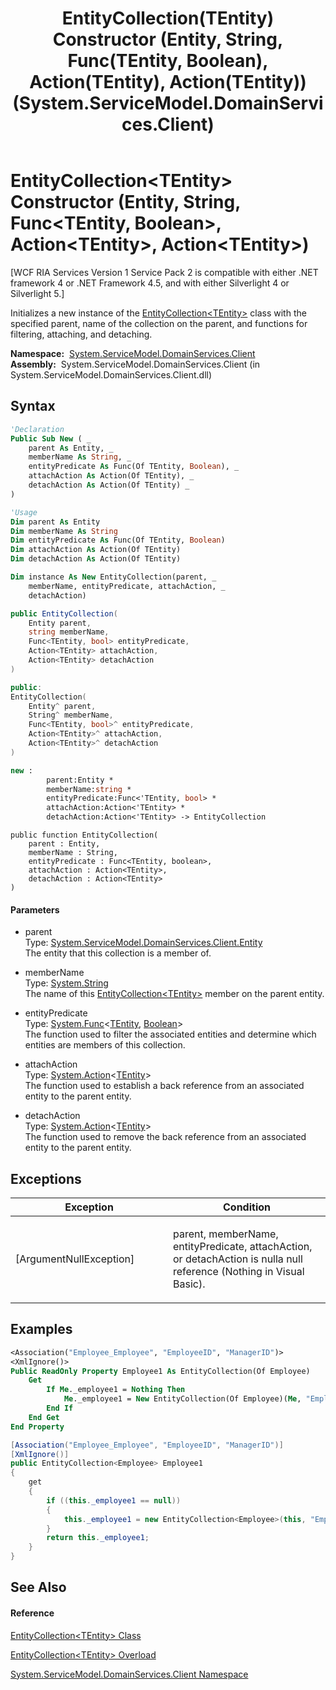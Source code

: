 ﻿---
title: EntityCollection(TEntity) Constructor (Entity, String, Func(TEntity, Boolean), Action(TEntity), Action(TEntity)) (System.ServiceModel.DomainServices.Client)
TOCTitle: EntityCollection(TEntity) Constructor (Entity, String, Func(TEntity, Boolean), Action(TEntity), Action(TEntity))
ms:assetid: M:System.ServiceModel.DomainServices.Client.EntityCollection`1.#ctor(System.ServiceModel.DomainServices.Client.Entity,System.String,System.Func{`0,System.Boolean},System.Action{`0},System.Action{`0})
ms:mtpsurl: https://msdn.microsoft.com/en-us/library/Ff457938(v=VS.91)
ms:contentKeyID: 28899050
ms.date: 01/27/2012
mtps_version: v=VS.91
dev_langs:
- vb
- csharp
- c++
- fsharp
- jscript
api_location:
- System.ServiceModel.DomainServices.Client.dll
api_name:
- System.ServiceModel.DomainServices.Client.EntityCollection`1..ctor
api_type:
- Managed
topic_type:
- apiref
- kbSyntax
product_family_name: VS
ROBOTS: INDEX,FOLLOW
---

# EntityCollection\<TEntity\> Constructor (Entity, String, Func\<TEntity, Boolean\>, Action\<TEntity\>, Action\<TEntity\>)

\[WCF RIA Services Version 1 Service Pack 2 is compatible with either .NET framework 4 or .NET Framework 4.5, and with either Silverlight 4 or Silverlight 5.\]

Initializes a new instance of the [EntityCollection\<TEntity\>](ff422772\(v=vs.91\).md) class with the specified parent, name of the collection on the parent, and functions for filtering, attaching, and detaching.

**Namespace:**  [System.ServiceModel.DomainServices.Client](ff422479\(v=vs.91\).md)  
**Assembly:**  System.ServiceModel.DomainServices.Client (in System.ServiceModel.DomainServices.Client.dll)

## Syntax

``` vb
'Declaration
Public Sub New ( _
    parent As Entity, _
    memberName As String, _
    entityPredicate As Func(Of TEntity, Boolean), _
    attachAction As Action(Of TEntity), _
    detachAction As Action(Of TEntity) _
)
```

``` vb
'Usage
Dim parent As Entity
Dim memberName As String
Dim entityPredicate As Func(Of TEntity, Boolean)
Dim attachAction As Action(Of TEntity)
Dim detachAction As Action(Of TEntity)

Dim instance As New EntityCollection(parent, _
    memberName, entityPredicate, attachAction, _
    detachAction)
```

``` csharp
public EntityCollection(
    Entity parent,
    string memberName,
    Func<TEntity, bool> entityPredicate,
    Action<TEntity> attachAction,
    Action<TEntity> detachAction
)
```

``` c++
public:
EntityCollection(
    Entity^ parent, 
    String^ memberName, 
    Func<TEntity, bool>^ entityPredicate, 
    Action<TEntity>^ attachAction, 
    Action<TEntity>^ detachAction
)
```

``` fsharp
new : 
        parent:Entity * 
        memberName:string * 
        entityPredicate:Func<'TEntity, bool> * 
        attachAction:Action<'TEntity> * 
        detachAction:Action<'TEntity> -> EntityCollection
```

``` jscript
public function EntityCollection(
    parent : Entity, 
    memberName : String, 
    entityPredicate : Func<TEntity, boolean>, 
    attachAction : Action<TEntity>, 
    detachAction : Action<TEntity>
)
```

#### Parameters

  - parent  
    Type: [System.ServiceModel.DomainServices.Client.Entity](ff422907\(v=vs.91\).md)  
    The entity that this collection is a member of.  

<!-- end list -->

  - memberName  
    Type: [System.String](https://msdn.microsoft.com/en-us/library/s1wwdcbf)  
    The name of this [EntityCollection\<TEntity\>](ff422772\(v=vs.91\).md) member on the parent entity.  

<!-- end list -->

  - entityPredicate  
    Type: [System.Func](https://msdn.microsoft.com/en-us/library/Bb549151)\<[TEntity](ff422772\(v=vs.91\).md), [Boolean](https://msdn.microsoft.com/en-us/library/a28wyd50)\>  
    The function used to filter the associated entities and determine which entities are members of this collection.  

<!-- end list -->

  - attachAction  
    Type: [System.Action](https://msdn.microsoft.com/en-us/library/018hxwa8)\<[TEntity](ff422772\(v=vs.91\).md)\>  
    The function used to establish a back reference from an associated entity to the parent entity.  

<!-- end list -->

  - detachAction  
    Type: [System.Action](https://msdn.microsoft.com/en-us/library/018hxwa8)\<[TEntity](ff422772\(v=vs.91\).md)\>  
    The function used to remove the back reference from an associated entity to the parent entity.  

## Exceptions

<table>
<colgroup>
<col style="width: 50%" />
<col style="width: 50%" />
</colgroup>
<thead>
<tr class="header">
<th>Exception</th>
<th>Condition</th>
</tr>
</thead>
<tbody>
<tr class="odd">
<td>[ArgumentNullException]</td>
<td><p>parent, memberName, entityPredicate, attachAction, or detachAction is nulla null reference (Nothing in Visual Basic).</p></td>
</tr>
</tbody>
</table>

## Examples

``` vb
<Association("Employee_Employee", "EmployeeID", "ManagerID")>
<XmlIgnore()>
Public ReadOnly Property Employee1 As EntityCollection(Of Employee)
    Get
        If Me._employee1 = Nothing Then
            Me._employee1 = New EntityCollection(Of Employee)(Me, "Employee1", Me.FilterEmployee1, Me.AttachEmployee1, Me.DetachEmployee1);
        End If
    End Get
End Property
```

``` csharp
[Association("Employee_Employee", "EmployeeID", "ManagerID")]
[XmlIgnore()]
public EntityCollection<Employee> Employee1
{
    get
    {
        if ((this._employee1 == null))
        {
            this._employee1 = new EntityCollection<Employee>(this, "Employee1", this.FilterEmployee1, this.AttachEmployee1, this.DetachEmployee1);
        }
        return this._employee1;
    }
}
```

## See Also

#### Reference

[EntityCollection\<TEntity\> Class](ff422772\(v=vs.91\).md)

[EntityCollection\<TEntity\> Overload](ff423152\(v=vs.91\).md)

[System.ServiceModel.DomainServices.Client Namespace](ff422479\(v=vs.91\).md)


